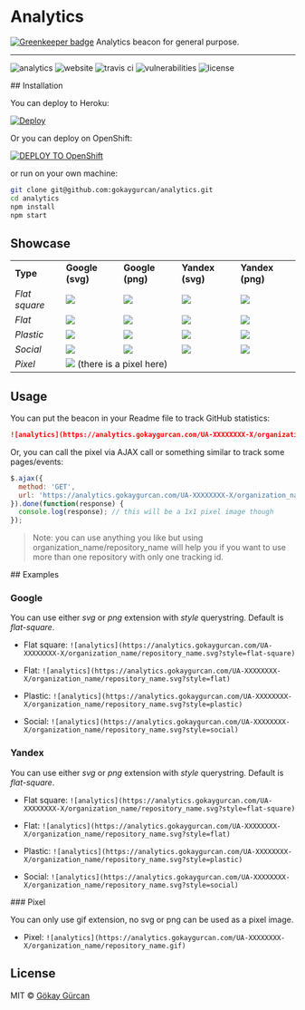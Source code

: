 # Analytics

[![Greenkeeper badge](https://badges.greenkeeper.io/gokaygurcan/analytics.svg)](https://greenkeeper.io/)
Analytics beacon for general purpose.

---

![analytics](https://analytics.gokaygurcan.com/UA-55204660-5/gokaygurcan/analytics.svg?style=flat-square)
![website](https://img.shields.io/website/https/analytics.gokaygurcan.com.svg?style=flat-square)
![travis ci](https://img.shields.io/travis/gokaygurcan/analytics.svg?style=flat-square)
![vulnerabilities](https://snyk.io/test/github/gokaygurcan/analytics/65f28c8313247b99daa4226ed27f5605085eceaf/badge.svg?style=flat-square)
![license](https://img.shields.io/github/license/gokaygurcan/analytics.svg?style=flat-square)


## Installation

You can deploy to Heroku:

[![Deploy](https://www.herokucdn.com/deploy/button.svg)](https://heroku.com/deploy)

Or you can deploy on OpenShift:

[![DEPLOY TO OpenShift](http://launch-shifter.rhcloud.com/launch/DEPLOY%20TO.svg)](https://openshift.redhat.com/app/console/application_type/custom?&cartridges[]=nodejs-0.10&initial_git_url=https://github.com/gokaygurcan/analytics.git&name=launch)

or run on your own machine:

```bash
git clone git@github.com:gokaygurcan/analytics.git
cd analytics
npm install
npm start
```


## Showcase

<table>
  <tr>
    <td><b>Type</b></td>
    <td><b>Google (svg)</b></td>
    <td><b>Google (png)</b></td>
    <td><b>Yandex (svg)</b></td>
    <td><b>Yandex (png)</b></td>
  </tr>
  <tr>
    <td><i>Flat square</i></td>
    <td><img src="https://cdn.rawgit.com/gokaygurcan/analytics/master/public/badge-google-flat-square.svg" /></td>
    <td><img src="https://cdn.rawgit.com/gokaygurcan/analytics/master/public/badge-google-flat-square.png" /></td>
    <td><img src="https://cdn.rawgit.com/gokaygurcan/analytics/master/public/badge-yandex-flat-square.svg" /></td>
    <td><img src="https://cdn.rawgit.com/gokaygurcan/analytics/master/public/badge-yandex-flat-square.png" /></td>
  </tr>
  <tr>
    <td><i>Flat</i></td>
    <td><img src="https://cdn.rawgit.com/gokaygurcan/analytics/master/public/badge-google-flat.svg" /></td>
    <td><img src="https://cdn.rawgit.com/gokaygurcan/analytics/master/public/badge-google-flat.png" /></td>
    <td><img src="https://cdn.rawgit.com/gokaygurcan/analytics/master/public/badge-yandex-flat.svg" /></td>
    <td><img src="https://cdn.rawgit.com/gokaygurcan/analytics/master/public/badge-yandex-flat.svg" /></td>
  </tr>
  <tr>
    <td><i>Plastic</i></td>
    <td><img src="https://cdn.rawgit.com/gokaygurcan/analytics/master/public/badge-google-plastic.svg" /></td>
    <td><img src="https://cdn.rawgit.com/gokaygurcan/analytics/master/public/badge-google-plastic.png" /></td>
    <td><img src="https://cdn.rawgit.com/gokaygurcan/analytics/master/public/badge-yandex-plastic.svg" /></td>
    <td><img src="https://cdn.rawgit.com/gokaygurcan/analytics/master/public/badge-yandex-plastic.png" /></td>
  </tr>
  <tr>
    <td><i>Social</i></td>
    <td><img src="https://cdn.rawgit.com/gokaygurcan/analytics/master/public/badge-google-social.svg" /></td>
    <td><img src="https://cdn.rawgit.com/gokaygurcan/analytics/master/public/badge-google-social.png" /></td>
    <td><img src="https://cdn.rawgit.com/gokaygurcan/analytics/master/public/badge-yandex-social.svg" /></td>
    <td><img src="https://cdn.rawgit.com/gokaygurcan/analytics/master/public/badge-yandex-social.png" /></td>
  </tr>
  <tr>
    <td><i>Pixel</i></td>
    <td colspan="4"><img src="https://cdn.rawgit.com/gokaygurcan/analytics/master/public/pixel.gif" /> (there is a pixel here)</td>
  </tr>
</table>


## Usage

You can put the beacon in your Readme file to track GitHub statistics:

```markdown
![analytics](https://analytics.gokaygurcan.com/UA-XXXXXXXX-X/organization_name/repository_name.svg)
```

Or, you can call the pixel via AJAX call or something similar to track some pages/events:

```javascript
$.ajax({
  method: 'GET',
  url: 'https://analytics.gokaygurcan.com/UA-XXXXXXXX-X/organization_name/repository_name.gif'
}).done(function(response) {
  console.log(response); // this will be a 1x1 pixel image though
});
```

> Note: you can use anything you like but using organization_name/repository_name will help you if you want to use more than one repository with only one tracking id.


## Examples

### Google

You can use either _svg_ or _png_ extension with _style_ querystring. Default is _flat-square_.

- Flat square: `![analytics](https://analytics.gokaygurcan.com/UA-XXXXXXXX-X/organization_name/repository_name.svg?style=flat-square)`

- Flat: `![analytics](https://analytics.gokaygurcan.com/UA-XXXXXXXX-X/organization_name/repository_name.svg?style=flat)`

- Plastic: `![analytics](https://analytics.gokaygurcan.com/UA-XXXXXXXX-X/organization_name/repository_name.svg?style=plastic)`

- Social: `![analytics](https://analytics.gokaygurcan.com/UA-XXXXXXXX-X/organization_name/repository_name.svg?style=social)`

### Yandex

You can use either _svg_ or _png_ extension with _style_ querystring. Default is _flat-square_.

- Flat square: `![analytics](https://analytics.gokaygurcan.com/UA-XXXXXXXX-X/organization_name/repository_name.svg?style=flat-square)`

- Flat: `![analytics](https://analytics.gokaygurcan.com/UA-XXXXXXXX-X/organization_name/repository_name.svg?style=flat)`

- Plastic: `![analytics](https://analytics.gokaygurcan.com/UA-XXXXXXXX-X/organization_name/repository_name.svg?style=plastic)`

- Social: `![analytics](https://analytics.gokaygurcan.com/UA-XXXXXXXX-X/organization_name/repository_name.svg?style=social)`

### Pixel

You can only use gif extension, no svg or png can be used as a pixel image.

- Pixel: `![analytics](https://analytics.gokaygurcan.com/UA-XXXXXXXX-X/organization_name/repository_name.gif)`


## License

MIT © [Gökay Gürcan](https://www.gokaygurcan.com/)
